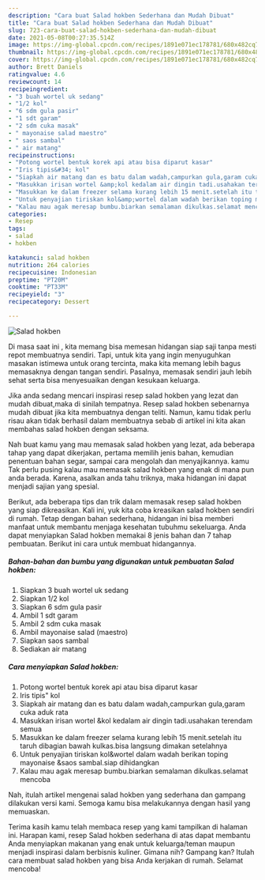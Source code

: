 ```yaml
---
description: "Cara buat Salad hokben Sederhana dan Mudah Dibuat"
title: "Cara buat Salad hokben Sederhana dan Mudah Dibuat"
slug: 723-cara-buat-salad-hokben-sederhana-dan-mudah-dibuat
date: 2021-05-08T00:27:35.514Z
image: https://img-global.cpcdn.com/recipes/1891e071ec178781/680x482cq70/salad-hokben-foto-resep-utama.jpg
thumbnail: https://img-global.cpcdn.com/recipes/1891e071ec178781/680x482cq70/salad-hokben-foto-resep-utama.jpg
cover: https://img-global.cpcdn.com/recipes/1891e071ec178781/680x482cq70/salad-hokben-foto-resep-utama.jpg
author: Brett Daniels
ratingvalue: 4.6
reviewcount: 14
recipeingredient:
- "3 buah wortel uk sedang"
- "1/2 kol"
- "6 sdm gula pasir"
- "1 sdt garam"
- "2 sdm cuka masak"
- " mayonaise salad maestro"
- " saos sambal"
- " air matang"
recipeinstructions:
- "Potong wortel bentuk korek api atau bisa diparut kasar"
- "Iris tipis&#34; kol"
- "Siapkah air matang dan es batu dalam wadah,campurkan gula,garam cuka aduk rata"
- "Masukkan irisan wortel &amp;kol kedalam air dingin tadi.usahakan terendam semua"
- "Masukkan ke dalam freezer selama kurang lebih 15 menit.setelah itu taruh dibagian bawah kulkas.bisa langsung dimakan setelahnya"
- "Untuk penyajian tiriskan kol&amp;wortel dalam wadah berikan toping mayonaise &amp;saos sambal.siap dihidangkan"
- "Kalau mau agak meresap bumbu.biarkan semalaman dikulkas.selamat mencoba"
categories:
- Resep
tags:
- salad
- hokben

katakunci: salad hokben 
nutrition: 264 calories
recipecuisine: Indonesian
preptime: "PT20M"
cooktime: "PT33M"
recipeyield: "3"
recipecategory: Dessert

---
```



![Salad hokben](https://img-global.cpcdn.com/recipes/1891e071ec178781/680x482cq70/salad-hokben-foto-resep-utama.jpg)

Di masa  saat ini , kita memang bisa memesan hidangan siap saji tanpa mesti repot membuatnya sendiri. Tapi, untuk kita yang ingin menyuguhkan masakan istimewa untuk orang tercinta, maka kita memang lebih bagus memasaknya dengan tangan sendiri. Pasalnya, memasak sendiri jauh lebih sehat serta bisa menyesuaikan dengan kesukaan keluarga.

Jika anda sedang mencari inspirasi resep salad hokben yang lezat dan mudah dibuat,maka di sinilah tempatnya. Resep salad hokben  sebenarnya mudah dibuat jika kita membuatnya dengan teliti. Namun, kamu tidak perlu risau akan tidak berhasil dalam membuatnya 
sebab di artikel ini kita akan membahas salad hokben dengan seksama.  



Nah buat kamu yang mau memasak salad hokben yang lezat, ada beberapa tahap yang dapat dikerjakan, pertama memilih jenis bahan, kemudian penentuan bahan segar, sampai cara mengolah dan menyajikannya. kamu Tak perlu pusing kalau mau memasak salad hokben yang enak di mana pun anda berada. Karena, asalkan anda  tahu triknya, maka hidangan ini dapat menjadi sajian yang spesial.

Berikut, ada beberapa tips dan trik dalam memasak resep salad hokben yang siap dikreasikan. Kali ini, yuk kita coba kreasikan salad hokben sendiri di rumah. Tetap dengan bahan sederhana, hidangan ini bisa memberi manfaat untuk membantu menjaga kesehatan tubuhmu sekeluarga. Anda dapat menyiapkan Salad hokben memakai 8 jenis bahan dan 7 tahap pembuatan. Berikut ini cara untuk membuat hidangannya.

<!--inarticleads1-->

##### Bahan-bahan dan bumbu yang digunakan untuk pembuatan Salad hokben:

1. Siapkan 3 buah wortel uk sedang
1. Siapkan 1/2 kol
1. Siapkan 6 sdm gula pasir
1. Ambil 1 sdt garam
1. Ambil 2 sdm cuka masak
1. Ambil  mayonaise salad (maestro)
1. Siapkan  saos sambal
1. Sediakan  air matang




<!--inarticleads2-->

##### Cara menyiapkan Salad hokben:

1. Potong wortel bentuk korek api atau bisa diparut kasar
1. Iris tipis&#34; kol
1. Siapkah air matang dan es batu dalam wadah,campurkan gula,garam cuka aduk rata
1. Masukkan irisan wortel &amp;kol kedalam air dingin tadi.usahakan terendam semua
1. Masukkan ke dalam freezer selama kurang lebih 15 menit.setelah itu taruh dibagian bawah kulkas.bisa langsung dimakan setelahnya
1. Untuk penyajian tiriskan kol&amp;wortel dalam wadah berikan toping mayonaise &amp;saos sambal.siap dihidangkan
1. Kalau mau agak meresap bumbu.biarkan semalaman dikulkas.selamat mencoba




Nah, itulah artikel mengenai  salad hokben  yang sederhana dan gampang dilakukan versi kami. Semoga kamu bisa melakukannya dengan hasil yang memuaskan. 

Terima kasih kamu telah membaca resep yang kami tampilkan di halaman ini. Harapan kami, resep  Salad hokben sederhana di atas dapat membantu Anda menyiapkan makanan yang enak untuk keluarga/teman maupun menjadi inspirasi dalam berbisnis kuliner. Gimana nih? Gampang kan? Itulah cara membuat salad hokben yang bisa Anda kerjakan di rumah. Selamat mencoba!

